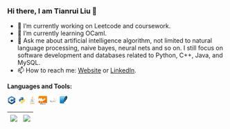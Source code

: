 ### Hi there, I am Tianrui Liu 👋

- 🔭 I’m currently working on Leetcode and coursework.
- 🌱 I’m currently learning OCaml.
- 💬 Ask me about artificial intelligence algorithm, not limited to natural language processing, naive bayes, neural nets and so on. I still focus on software development and databases related to Python, C++, Java, and MySQL.
- 📫 How to reach me: [Website](https://liutianrui.me/about/) or [LinkedIn](https://www.linkedin.com/in/tianrui-l-095633176/).

**Languages and Tools:**

<code><img height="20" src="https://raw.githubusercontent.com/github/explore/main/topics/cpp/cpp.png"></code>
<code><img height="20" src="https://raw.githubusercontent.com/github/explore/main/topics/python/python.png"></code>
<code><img height="20" src="https://raw.githubusercontent.com/github/explore/main/topics/java/java.png"></code>
<code><img height="20" src="https://raw.githubusercontent.com/github/explore/main/topics/ocaml/ocaml.png"></code>
<code><img height="20" src="https://raw.githubusercontent.com/github/explore/main/topics/mysql/mysql.png"></code>
<code><img height="20" src="https://raw.githubusercontent.com/github/explore/main/topics/sqlite/sqlite.png"></code>

| <img align="center" src="https://github-readme-stats.vercel.app/api?username=liutiantian233&hide_border=true"> | <img align="center" src="https://github-readme-stats.vercel.app/api/top-langs/?username=liutiantian233&layout=compact&hide_border=true"> |
| - | -|
